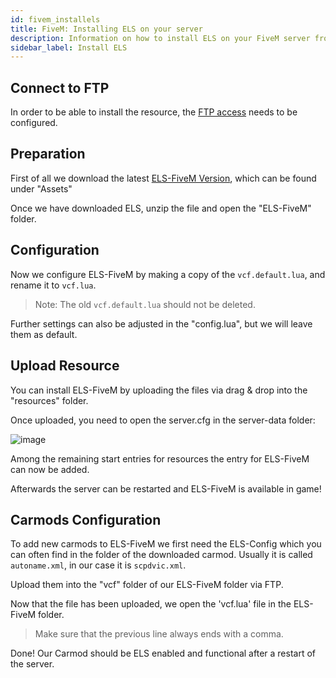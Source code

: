 ```yaml
---
id: fivem_installels
title: FiveM: Installing ELS on your server
description: Information on how to install ELS on your FiveM server from ZAP-Hosting - ZAP-Hosting.com documentation
sidebar_label: Install ELS
---
```


## Connect to FTP

In order to be able to install the resource, the [FTP access](gameserver_ftpaccess.md) needs to be configured.

## Preparation

First of all we download the latest [ELS-FiveM Version](https://github.com/MrDaGree/ELS-FiveM/releases/latest), which can be found under "Assets"

Once we have downloaded ELS, unzip the file and open the "ELS-FiveM" folder.

## Configuration

Now we configure ELS-FiveM by making a copy of the `vcf.default.lua`, and rename it to `vcf.lua`.

> Note: The old `vcf.default.lua` should not be deleted.

Further settings can also be adjusted in the "config.lua", but we will leave them as default.

## Upload Resource

You can install ELS-FiveM by uploading the files via drag & drop into the "resources" folder.

Once uploaded, you need to open the server.cfg in the server-data folder:

![image](https://user-images.githubusercontent.com/13604413/159167045-d0e3d23b-9fd9-4bf8-a7ef-eb018b71b11d.png)

Among the remaining start entries for resources the entry for ELS-FiveM can now be added.

Afterwards the server can be restarted and ELS-FiveM is available in game!

## Carmods Configuration

To add new carmods to ELS-FiveM we first need the ELS-Config which you can often find in the folder of the downloaded carmod. Usually it is called `autoname.xml`, in our case it is `scpdvic.xml`.

Upload them into the "vcf" folder of our ELS-FiveM folder via FTP.

Now that the file has been uploaded, we open the 'vcf.lua' file in the ELS-FiveM folder.


> Make sure that the previous line always ends with a comma.

Done! Our Carmod should be ELS enabled and functional after a restart of the server.
